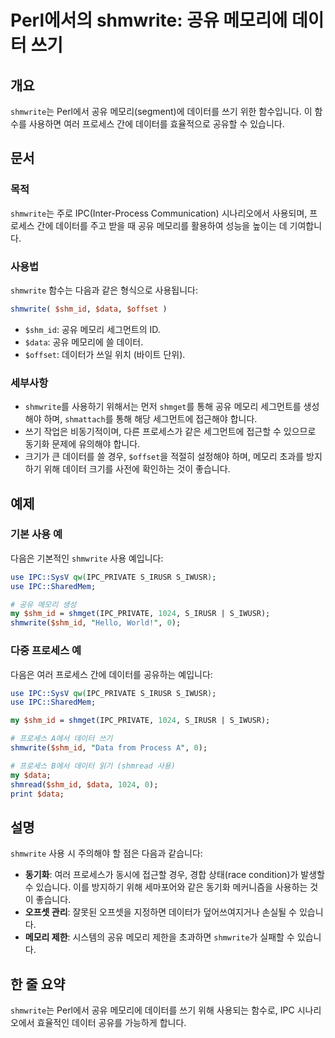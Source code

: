 <!--
Meta Description: # Perl에서의 shmwrite: 공유 메모리에 데이터 쓰기 ## 개요 `shmwrite`는 Perl에서 공유 메모리(segment)에 데이터를 쓰기 위한 함수입니다. 이 함수를 사용하면 여러 프로세스 간에 데이터를 효율적으로 공유할 수 있습니다. ## 문서 ### ...
Meta Keywords: shmwrite, 메모리, shm_id, 데이터, 데이터를
-->

# Perl에서의 shmwrite: 공유 메모리에 데이터 쓰기

## 개요
`shmwrite`는 Perl에서 공유 메모리(segment)에 데이터를 쓰기 위한 함수입니다. 이 함수를 사용하면 여러 프로세스 간에 데이터를 효율적으로 공유할 수 있습니다.

## 문서
### 목적
`shmwrite`는 주로 IPC(Inter-Process Communication) 시나리오에서 사용되며, 프로세스 간에 데이터를 주고 받을 때 공유 메모리를 활용하여 성능을 높이는 데 기여합니다.

### 사용법
`shmwrite` 함수는 다음과 같은 형식으로 사용됩니다:

```perl
shmwrite( $shm_id, $data, $offset )
```

- `$shm_id`: 공유 메모리 세그먼트의 ID.
- `$data`: 공유 메모리에 쓸 데이터.
- `$offset`: 데이터가 쓰일 위치 (바이트 단위).

### 세부사항
- `shmwrite`를 사용하기 위해서는 먼저 `shmget`를 통해 공유 메모리 세그먼트를 생성해야 하며, `shmattach`를 통해 해당 세그먼트에 접근해야 합니다.
- 쓰기 작업은 비동기적이며, 다른 프로세스가 같은 세그먼트에 접근할 수 있으므로 동기화 문제에 유의해야 합니다.
- 크기가 큰 데이터를 쓸 경우, `$offset`을 적절히 설정해야 하며, 메모리 초과를 방지하기 위해 데이터 크기를 사전에 확인하는 것이 좋습니다.

## 예제
### 기본 사용 예
다음은 기본적인 `shmwrite` 사용 예입니다:

```perl
use IPC::SysV qw(IPC_PRIVATE S_IRUSR S_IWUSR);
use IPC::SharedMem;

# 공유 메모리 생성
my $shm_id = shmget(IPC_PRIVATE, 1024, S_IRUSR | S_IWUSR);
shmwrite($shm_id, "Hello, World!", 0);
```

### 다중 프로세스 예
다음은 여러 프로세스 간에 데이터를 공유하는 예입니다:

```perl
use IPC::SysV qw(IPC_PRIVATE S_IRUSR S_IWUSR);
use IPC::SharedMem;

my $shm_id = shmget(IPC_PRIVATE, 1024, S_IRUSR | S_IWUSR);

# 프로세스 A에서 데이터 쓰기
shmwrite($shm_id, "Data from Process A", 0);

# 프로세스 B에서 데이터 읽기 (shmread 사용)
my $data;
shmread($shm_id, $data, 1024, 0);
print $data;
```

## 설명
`shmwrite` 사용 시 주의해야 할 점은 다음과 같습니다:
- **동기화**: 여러 프로세스가 동시에 접근할 경우, 경합 상태(race condition)가 발생할 수 있습니다. 이를 방지하기 위해 세마포어와 같은 동기화 메커니즘을 사용하는 것이 좋습니다.
- **오프셋 관리**: 잘못된 오프셋을 지정하면 데이터가 덮어쓰여지거나 손실될 수 있습니다.
- **메모리 제한**: 시스템의 공유 메모리 제한을 초과하면 `shmwrite`가 실패할 수 있습니다.

## 한 줄 요약
`shmwrite`는 Perl에서 공유 메모리에 데이터를 쓰기 위해 사용되는 함수로, IPC 시나리오에서 효율적인 데이터 공유를 가능하게 합니다.